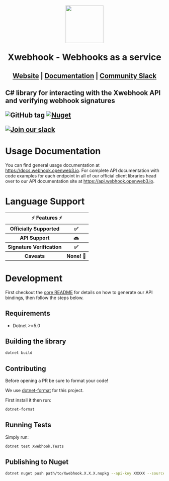 <h1 align="center">
    <a style="text-decoration: none" href="https://webhook.openweb3.io">
      <img width="120" src="https://avatars.githubusercontent.com/u/80175132?s=200&v=4" />
      <p align="center">Xwebhook - Webhooks as a service</p>
    </a>
</h1>
<h2 align="center">
  <a href="https://webhook.openweb3.io">Website</a> | <a href="https://docs.webhook.openweb3.io">Documentation</a> | <a href="https://webhook.openweb3.io/slack">Community Slack</a>
<h2>

C# library for interacting with the Xwebhook API and verifying webhook signatures

![GitHub tag](https://img.shields.io/github/tag/x-webhook/x-webhooks.svg)
[![Nuget](https://img.shields.io/nuget/v/x-webhook)](https://www.nuget.org/packages/Xwebhook/)

[![Join our slack](https://img.shields.io/badge/Slack-join%20the%20community-blue?logo=slack&style=social)](https://webhook.openweb3.io/slack/)

# Usage Documentation

You can find general usage documentation at <https://docs.webhook.openweb3.io>.  For complete API documentation with code examples for each endpoint in all of our official client libraries head over to our API documentation site at <https://api.webhook.openweb3.io>.

# Language Support

<table style="table-layout:fixed; white-space: nowrap;">
  <th colspan="2">⚡️ Features ⚡️</th>
  <tr>
    <th>Officially Supported</th>
    <th>✅</th>
  </tr>
  <tr>
    <th>API Support</th>
    <th>🔜</th>
  </tr>
  <tr>
    <th>Signature Verification</th>
    <th>✅</th>
  </tr>
  <tr>
    <th>Caveats</th>
    <th>None! 🚀</th>
  </tr>
</table>

# Development


First checkout the [core README](../README.md#development) for details on how to generate our API bindings, then follow the steps below.

## Requirements

 - Dotnet >=5.0

## Building the library
```sh
dotnet build
```

## Contributing

Before opening a PR be sure to format your code!

We use [dotnet-format](https://github.com/dotnet/format) for this project.

First install it then run:
```sh
dotnet-format
```

## Running Tests

Simply run:

```sh
dotnet test Xwebhook.Tests
```

## Publishing to Nuget

```sh
dotnet nuget push path/to/Xwebhook.X.X.X.nupkg --api-key XXXXX --source https://api.nuget.org/v3/index.json
```
